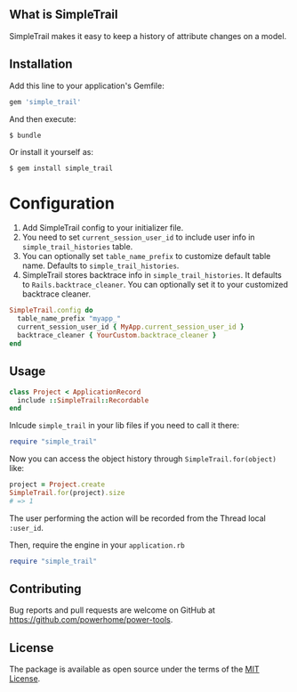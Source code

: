 ## What is SimpleTrail

SimpleTrail makes it easy to keep a history of attribute changes on a model.


## Installation

Add this line to your application's Gemfile:

```ruby
gem 'simple_trail'
```

And then execute:

    $ bundle

Or install it yourself as:

    $ gem install simple_trail


# Configuration

1. Add SimpleTrail config to your initializer file.
2. You need to set `current_session_user_id` to include user info in `simple_trail_histories` table.
3. You can optionally set `table_name_prefix` to customize default table name. Defaults to `simple_trail_histories`.
4. SimpleTrail stores backtrace info in `simple_trail_histories`. It defaults to `Rails.backtrace_cleaner`. You can optionally set it to your customized backtrace cleaner.

```ruby
SimpleTrail.config do
  table_name_prefix "myapp_"
  current_session_user_id { MyApp.current_session_user_id }
  backtrace_cleaner { YourCustom.backtrace_cleaner }
end
```

## Usage

```ruby
class Project < ApplicationRecord
  include ::SimpleTrail::Recordable
end
```

Inlcude `simple_trail` in your lib files if you need to call it there:

```ruby
require "simple_trail"
```


Now you can access the object history through `SimpleTrail.for(object)` like:

```ruby
project = Project.create
SimpleTrail.for(project).size
# => 1
```

The user performing the action will be recorded from the Thread local `:user_id`.

Then, require the engine in your `application.rb`

```ruby
require "simple_trail"
```

## Contributing

Bug reports and pull requests are welcome on GitHub at https://github.com/powerhome/power-tools.

## License

The package is available as open source under the terms of the [MIT License](https://opensource.org/licenses/MIT).
